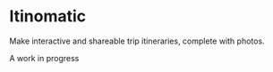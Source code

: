 # Itinomatic

Make interactive and shareable trip itineraries, complete with photos.

A work in progress